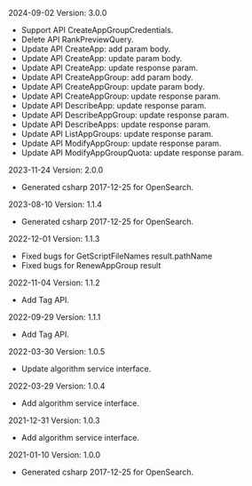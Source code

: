 2024-09-02 Version: 3.0.0
- Support API CreateAppGroupCredentials.
- Delete API RankPreviewQuery.
- Update API CreateApp: add param body.
- Update API CreateApp: update param body.
- Update API CreateApp: update response param.
- Update API CreateAppGroup: add param body.
- Update API CreateAppGroup: update param body.
- Update API CreateAppGroup: update response param.
- Update API DescribeApp: update response param.
- Update API DescribeAppGroup: update response param.
- Update API DescribeApps: update response param.
- Update API ListAppGroups: update response param.
- Update API ModifyAppGroup: update response param.
- Update API ModifyAppGroupQuota: update response param.


2023-11-24 Version: 2.0.0
- Generated csharp 2017-12-25 for OpenSearch.

2023-08-10 Version: 1.1.4
- Generated csharp 2017-12-25 for OpenSearch.

2022-12-01 Version: 1.1.3
- Fixed bugs for GetScriptFileNames result.pathName
- Fixed bugs for RenewAppGroup result

2022-11-04 Version: 1.1.2
- Add Tag API.

2022-09-29 Version: 1.1.1
- Add Tag API.

2022-03-30 Version: 1.0.5
- Update algorithm service interface.

2022-03-29 Version: 1.0.4
- Add algorithm service interface.

2021-12-31 Version: 1.0.3
- Add algorithm service interface.

2021-01-10 Version: 1.0.0
- Generated csharp 2017-12-25 for OpenSearch.

